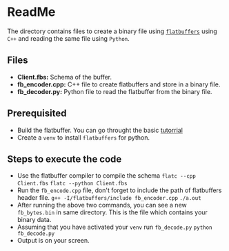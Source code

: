 # ReadMe

The directory contains files to create a binary file using [`flatbuffers`](http://github.com/google/flatbuffers) using `C++` and reading the same file using `Python`.
## Files
* **Client.fbs:** Schema of the buffer.
* **fb_encoder.cpp:** C++ file to create flatbuffers and store in a binary file.
* **fb_decoder.py:** Python file to read the flatbuffer from the binary file.

## Prerequisited
* Build the flatbuffer. You can go throught the basic [tutorrial](https://google.github.io/flatbuffers/flatbuffers_guide_tutorial.html)
* Create a `venv` to install `flatbuffers` for python.

## Steps to execute the code
* Use the flatbuffer compiler to compile the schema
    `flatc --cpp Client.fbs`
    `flatc --python Client.fbs`
* Run the `fb_encode.cpp` file, don't forget to include the path of flatbuffers header file.
    `g++ -I/flatbuffers/include fb_encoder.cpp`
    `./a.out`
* After running the above two commands, you can see a new `fb_bytes.bin` in same directory. This is the file which contains your binary data.
* Assuming that you have activated your `venv` run `fb_decode.py`
    `python fb_decode.py`
* Output is on your screen.
